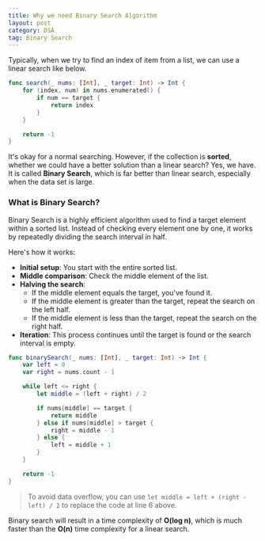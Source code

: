 ```yaml
---
title: Why we need Binary Search Algorithm
layout: post
category: DSA
tag: Binary Search
---
```


Typically, when we try to find an index of item from a list, we can use a linear search like below.

```swift
func search(_ nums: [Int], _ target: Int) -> Int {
    for (index, num) in nums.enumerated() {
        if num == target {
            return index
        }
    }

    return -1
}
```

It's okay for a normal searching. However, if the collection is **sorted**, whether we could have a better solution than a linear search? Yes, we have. It is called **Binary Search**, which is far better than linear search, especially when the data set is large.

### What is Binary Search?

Binary Search is a highly efficient algorithm used to find a target element within a sorted list. Instead of checking every element one by one, it works by repeatedly dividing the search interval in half. 

Here's how it works:
- **Initial setup**: You start with the entire sorted list.
- **Middle comparison**: Check the middle element of the list.
- **Halving the search**:
    - If the middle element equals the target, you've found it.
    - If the middle element is greater than the target, repeat the search on the left half.
    - If the middle element is less than the target, repeat the search on the right half.
- **Iteration**: This process continues until the target is found or the search interval is empty.

```swift
func binarySearch(_ nums: [Int], _ target: Int) -> Int {
    var left = 0
    var right = nums.count - 1

    while left <= right {
        let middle = (left + right) / 2

        if nums[middle] == target {
            return middle
        } else if nums[middle] > target {
            right = middle - 1
        } else {
            left = middle + 1
        }
    }

    return -1
}
```

> To avoid data overflow, you can use `let middle = left + (right - left) / 2` to replace the code at line 6 above.

Binary search will result in a time complexity of **O(log n)**, which is much faster than the **O(n)** time complexity for a linear search.